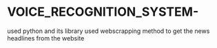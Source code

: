 # VOICE_RECOGNITION_SYSTEM-
used python and its library 
used webscrapping method to get the news headlines from the website
